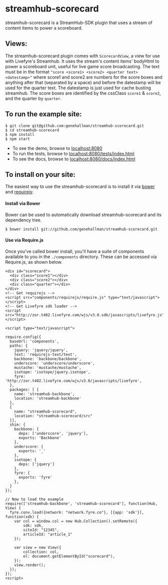# streamhub-scorecard

streamhub-scorecard is a StreamHub-SDK plugin that uses a stream of content items to power a scoreboard.

## Views:
The streamhub-scorecard plugin comes with ```ScorecardView```, a view for use with Livefyre's Streamhub. 
It uses the stream's content items' bodyHtml to power a scoreboard unit, useful for live game score broadcasting.
The text must be in the format ```"score <score1> <score2> <quarter text> <datestamp>"``` where score1 and score2 are numbers
for the score boxes and anything after that (separated by a space) and before the datestamp will be used for the quarter text.
The datestamp is just used for cache busting streamhub.
The score boxes are identified by the cssClass ```score1``` & ```score2```, and the quarter by ```quarter```.

## To run the example site:

    $ git clone git@github.com:genehallman/streamhub-scorecard.git
    $ cd streamhub-scorecard
    $ npm install
    $ npm start


+ To see the demo, browse to [localhost:8080](http://localhost:8080)
+ To run the tests, browse to [localhost:8080/tests/index.html](http://localhost:8080/tests/index.html)
+ To see the docs, browse to [localhost:8080/docs/index.html](http://localhost:8080/docs/index.html)

## To install on your site:
The easiest way to use the streamhub-scorecard is to install it via [bower](http://twitter.github.com/bower/) and [requirejs](http://requirejs.org/):

#### Install via Bower
Bower can be used to automatically download streamhub-scorecard and its dependency tree.

```
$ bower install git://github.com/genehallman/streamhub-scorecard.git
```

#### Use via Require.js
Once you've called bower install, you'll have a suite of components available to you in the ```./components``` directory. These can be accessed via Require.js, as shown below.

    <div id="scorecard">
      <div class="score1"></div>
      <div class="score2"></div>
      <div class="quarter"></div>
    </div>
    <!-- Get requirejs -->
    <script src="components/requirejs/require.js" type="text/javascript"></script>
    <!-- Get Livefyre sdk loader -->
    <script src="http://zor.t402.livefyre.com/wjs/v3.0.sdk/javascripts/livefyre.js"></script>

    <script type="text/javascript">

    require.config({
      baseUrl: 'components',
      paths: {
        jquery: 'jquery/jquery',
        text: 'requirejs-text/text',
        backbone: 'backbone/backbone',
        underscore: 'underscore/underscore',
        mustache: 'mustache/mustache',
        isotope: 'isotope/jquery.isotope',
        fyre: 'http://zor.t402.livefyre.com/wjs/v3.0/javascripts/livefyre',
      },
      packages: [ {
        name: 'streamhub-backbone',
        location: 'streamhub-backbone'
      },
      {
        name: "streamhub-scorecard",
        location: "streamhub-scorecard/src"
      }],
      shim: {
        backbone: {
          deps: ['underscore', 'jquery'],
          exports: 'Backbone'
        },
        underscore: {
          exports: '_'
        },
        isotope: {
          deps: ['jquery']
        },
        fyre: {
          exports: 'fyre'
        },
      }
    });
      
    // Now to load the example
    require(['streamhub-backbone', 'streamhub-scorecard'], function(Hub, View) {
      fyre.conv.load({network: "network.fyre.co"}, [{app: 'sdk'}], function(sdk) {
        var col = window.col = new Hub.Collection().setRemote({
            sdk: sdk,
            siteId: "12345",
            articleId: "article_1"
        });
              
        var view = new View({
            collection: col,
            el: document.getElementById("scorecard"),
        });
        view.render();
      });
    });
    <script>
